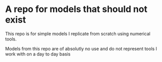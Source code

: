 # A repo for models that should not exist

This repo is for simple models I replicate from scratch using numerical tools.

Models from this repo are of absolutly no use and do not represent tools I work with on a day to day basis
